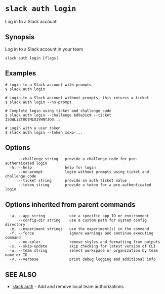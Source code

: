 # `slack auth login`

Log in to a Slack account

## Synopsis

Log in to a Slack account in your team

```
slack auth login [flags]
```

## Examples

```
# Login to a Slack account with prompts
$ slack auth login

# Login to a Slack account without prompts, this returns a ticket
$ slack auth login --no-prompt

# Complete login using ticket and challenge code
$ slack auth login --challenge 6d0a31c9 --ticket ISQWLiZT0OtMLO3YWNTJO0...

# Login with a user token
$ slack auth login --token xoxp-...
```

## Options

```
      --challenge string   provide a challenge code for pre-authenticated login
  -h, --help               help for login
      --no-prompt          login without prompts using ticket and challenge code
      --ticket string      provide an auth ticket value
      --token string       provide a token for a pre-authenticated login
```

## Options inherited from parent commands

```
  -a, --app string           use a specific app ID or environment
      --config-dir string    use a custom path for system config directory
  -e, --experiment strings   use the experiment(s) in the command
  -f, --force                ignore warnings and continue executing command
      --no-color             remove styles and formatting from outputs
  -s, --skip-update          skip checking for latest version of CLI
  -w, --team string          select workspace or organization by team name or ID
  -v, --verbose              print debug logging and additional info
```

## SEE ALSO

* [slack auth](slack_auth)	 - Add and remove local team authorizations

